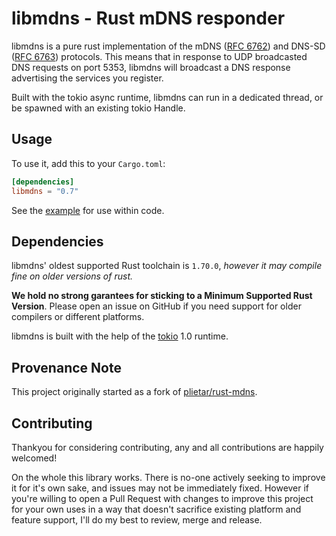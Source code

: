 # libmdns - Rust mDNS responder

libmdns is a pure rust implementation of the mDNS ([RFC 6762]) and DNS-SD ([RFC 6763]) protocols. This means that in response to UDP broadcasted DNS requests on port 5353, libmdns will broadcast a DNS response advertising the services you register.

Built with the tokio async runtime, libmdns can run in a dedicated thread, or be spawned with an existing tokio Handle.

[RFC 6762]: https://tools.ietf.org/html/rfc6762
[RFC 6763]: https://tools.ietf.org/html/rfc6763

## Usage

To use it, add this to your `Cargo.toml`:

```toml
[dependencies]
libmdns = "0.7"
```

See the [example](https://github.com/librespot-org/libmdns/blob/stable-0.7.x/examples/register.rs) for use within code.

## Dependencies

libmdns' oldest supported Rust toolchain is `1.70.0`, _however it may compile fine on older versions of rust._

**We hold no strong garantees for sticking to a Minimum Supported Rust Version**. Please open an issue on GitHub if you need support for older compilers or different platforms.

libmdns is built with the help of the [tokio](https://github.com/tokio-rs/tokio) 1.0 runtime.

## Provenance Note

This project originally started as a fork of [plietar/rust-mdns](https://github.com/plietar/rust-mdns).

## Contributing

Thankyou for considering contributing, any and all contributions are happily welcomed!

On the whole this library works. There is no-one actively seeking to improve it for it's own sake, and issues may not be immediately fixed. However if you're willing to open a Pull Request with changes to improve this project for your own uses in a way that doesn't sacrifice existing platform and feature support, I'll do my best to review, merge and release.
